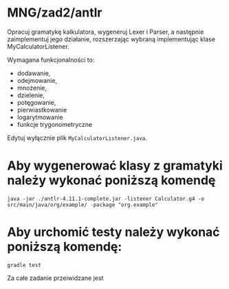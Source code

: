 # MNG/zad2/antlr

Opracuj gramatykę kalkulatora, wygeneruj Lexer i Parser, a następnie zaimplementuj jego działanie, rozszerzając wybraną implementując klase MyCalculatorListener.

Wymagana funkcjonalności to: 
- dodawanie, 
- odejmowanie,
- mnożenie, 
- dzielenie,
- potęgowanie,
- pierwiastkowanie
- logarytmowanie
- funkcje trygonometryczne

Edytuj wyłącznie plik `MyCalculatorListener.java`.

# Aby wygenerować klasy z gramatyki należy wykonać poniższą komendę
    java -jar ./antlr-4.11.1-complete.jar -listener Calculator.g4 -o src/main/java/org/example/ -package "org.example"

# Aby urchomić testy należy wykonać poniższą komendę:
    gradle test
Za całe zadanie przeiwidzane jest 